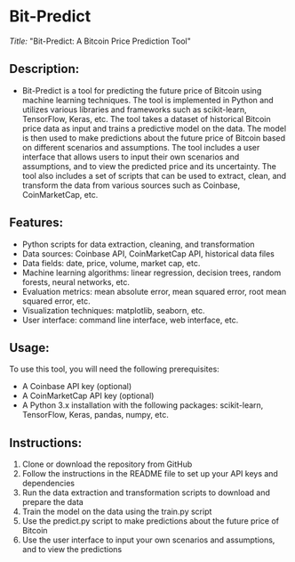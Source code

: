 # Bit-Predict

*Title:* "Bit-Predict: A Bitcoin Price Prediction Tool"

## Description:

* Bit-Predict is a tool for predicting the future price of Bitcoin using machine learning techniques. The tool is implemented in Python and utilizes various libraries and frameworks such as scikit-learn, TensorFlow, Keras, etc. The tool takes a dataset of historical Bitcoin price data as input and trains a predictive model on the data. The model is then used to make predictions about the future price of Bitcoin based on different scenarios and assumptions. The tool includes a user interface that allows users to input their own scenarios and assumptions, and to view the predicted price and its uncertainty. The tool also includes a set of scripts that can be used to extract, clean, and transform the data from various sources such as Coinbase, CoinMarketCap, etc.

## Features:

* Python scripts for data extraction, cleaning, and transformation
* Data sources: Coinbase API, CoinMarketCap API, historical data files
* Data fields: date, price, volume, market cap, etc.
* Machine learning algorithms: linear regression, decision trees, random forests, neural networks, etc.
* Evaluation metrics: mean absolute error, mean squared error, root mean squared error, etc.
* Visualization techniques: matplotlib, seaborn, etc.
* User interface: command line interface, web interface, etc.

## Usage:

To use this tool, you will need the following prerequisites:

* A Coinbase API key (optional)
* A CoinMarketCap API key (optional)
* A Python 3.x installation with the following packages: scikit-learn, TensorFlow, Keras, pandas, numpy, etc.

## Instructions:

1. Clone or download the repository from GitHub
2. Follow the instructions in the README file to set up your API keys and dependencies
3. Run the data extraction and transformation scripts to download and prepare the data
4. Train the model on the data using the train.py script
5. Use the predict.py script to make predictions about the future price of Bitcoin
6. Use the user interface to input your own scenarios and assumptions, and to view the predictions
